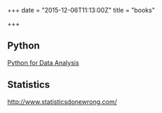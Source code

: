 +++
date = "2015-12-06T11:13:00Z"
title = "books"

+++
## Python

[Python for Data Analysis](http://shop.oreilly.com/product/0636920023784.do)

## Statistics

http://www.statisticsdonewrong.com/
